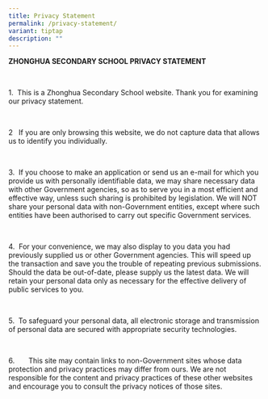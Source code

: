 ```yaml
---
title: Privacy Statement
permalink: /privacy-statement/
variant: tiptap
description: ""
---
```

<p><strong>ZHONGHUA SECONDARY SCHOOL PRIVACY STATEMENT</strong>
</p>
<p><strong>&nbsp;</strong>
</p>
<p>1.&nbsp; This is a Zhonghua Secondary School website. Thank you for examining
our privacy statement.</p>
<p>&nbsp;&nbsp;&nbsp;&nbsp; &nbsp;</p>
<p>2&nbsp;&nbsp; If you are only browsing this website, we do not capture
data that allows us to identify you individually.</p>
<p>&nbsp;&nbsp;&nbsp;&nbsp; &nbsp;</p>
<p>3.&nbsp; If you choose to make an application or send us an e-mail for
which you provide us with personally identifiable data, we may share necessary
data with other Government agencies, so as to serve you in a most efficient
and effective way, unless such sharing is prohibited by legislation. We
will NOT share your personal data with non-Government entities, except
where such entities have been authorised to carry out specific Government
services.</p>
<p>&nbsp;&nbsp;&nbsp;&nbsp; &nbsp;</p>
<p>4.&nbsp; For your convenience, we may also display to you data you had
previously supplied us or other Government agencies. This will speed up
the transaction and save you the trouble of repeating previous submissions.
Should the data be out-of-date, please supply us the latest data. We will
retain your personal data only as necessary for the effective delivery
of public services to you.</p>
<p>&nbsp;&nbsp;&nbsp;&nbsp; &nbsp;</p>
<p>5.&nbsp; To safeguard your personal data, all electronic storage and transmission
of personal data are secured with appropriate security technologies.</p>
<p>&nbsp;&nbsp;&nbsp;&nbsp; &nbsp;</p>
<p>6.&nbsp;&nbsp;&nbsp;&nbsp;&nbsp;&nbsp; This site may contain links to
non-Government sites whose data protection and privacy practices may differ
from ours. We are not responsible for the content and privacy practices
of these other websites and encourage you to consult the privacy notices
of those sites.</p>